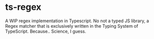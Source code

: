 # ts-regex

A WIP regex implementation in Typescript. No not a typed JS library, a Regex matcher that is exclusively
written in the Typing System of TypeScript. Because.. Science, I guess.